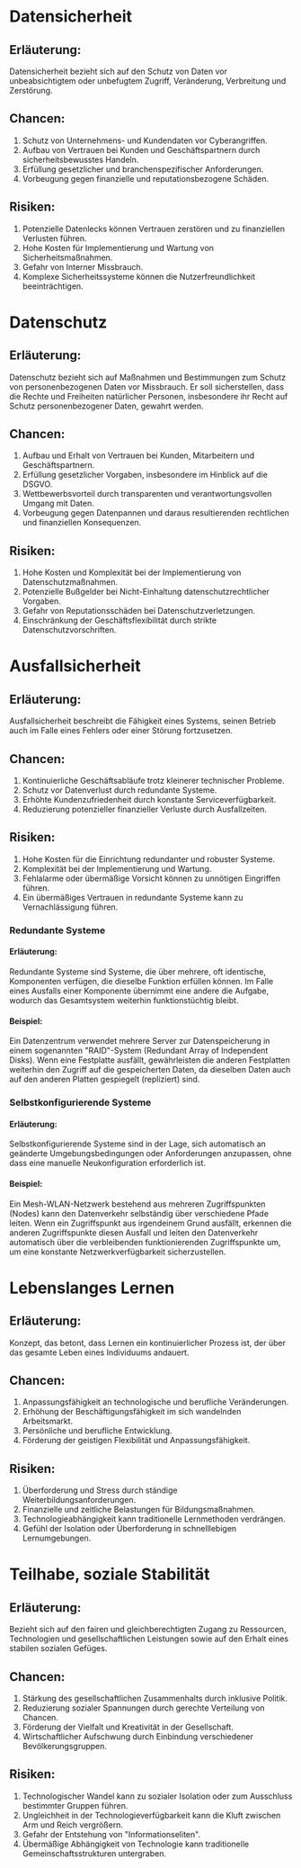# Datensicherheit
## Erläuterung:
Datensicherheit bezieht sich auf den Schutz von Daten vor unbeabsichtigtem oder unbefugtem Zugriff, Veränderung, Verbreitung und Zerstörung.

## Chancen:
1. Schutz von Unternehmens- und Kundendaten vor Cyberangriffen.
2. Aufbau von Vertrauen bei Kunden und Geschäftspartnern durch sicherheitsbewusstes Handeln.
3. Erfüllung gesetzlicher und branchenspezifischer Anforderungen.
4. Vorbeugung gegen finanzielle und reputationsbezogene Schäden.

## Risiken:
1. Potenzielle Datenlecks können Vertrauen zerstören und zu finanziellen Verlusten führen.
2. Hohe Kosten für Implementierung und Wartung von Sicherheitsmaßnahmen.
3. Gefahr von Interner Missbrauch.
4. Komplexe Sicherheitssysteme können die Nutzerfreundlichkeit beeinträchtigen.

# Datenschutz
## Erläuterung:
Datenschutz bezieht sich auf Maßnahmen und Bestimmungen zum Schutz von personenbezogenen Daten vor Missbrauch. Er soll sicherstellen, dass die Rechte und Freiheiten natürlicher Personen, insbesondere ihr Recht auf Schutz personenbezogener Daten, gewahrt werden.

## Chancen:
1. Aufbau und Erhalt von Vertrauen bei Kunden, Mitarbeitern und Geschäftspartnern.
2. Erfüllung gesetzlicher Vorgaben, insbesondere im Hinblick auf die DSGVO.
3. Wettbewerbsvorteil durch transparenten und verantwortungsvollen Umgang mit Daten.
4. Vorbeugung gegen Datenpannen und daraus resultierenden rechtlichen und finanziellen Konsequenzen.

## Risiken:
1. Hohe Kosten und Komplexität bei der Implementierung von Datenschutzmaßnahmen.
2. Potenzielle Bußgelder bei Nicht-Einhaltung datenschutzrechtlicher Vorgaben.
3. Gefahr von Reputationsschäden bei Datenschutzverletzungen.
4. Einschränkung der Geschäftsflexibilität durch strikte Datenschutzvorschriften.

# Ausfallsicherheit
## Erläuterung:
Ausfallsicherheit beschreibt die Fähigkeit eines Systems, seinen Betrieb auch im Falle eines Fehlers oder einer Störung fortzusetzen.

## Chancen:
1. Kontinuierliche Geschäftsabläufe trotz kleinerer technischer Probleme.
2. Schutz vor Datenverlust durch redundante Systeme.
3. Erhöhte Kundenzufriedenheit durch konstante Serviceverfügbarkeit.
4. Reduzierung potenzieller finanzieller Verluste durch Ausfallzeiten.

## Risiken:
1. Hohe Kosten für die Einrichtung redundanter und robuster Systeme.
2. Komplexität bei der Implementierung und Wartung.
3. Fehlalarme oder übermäßige Vorsicht können zu unnötigen Eingriffen führen.
4. Ein übermäßiges Vertrauen in redundante Systeme kann zu Vernachlässigung führen.

### Redundante Systeme
#### Erläuterung:
Redundante Systeme sind Systeme, die über mehrere, oft identische, Komponenten verfügen, die dieselbe Funktion erfüllen können. Im Falle eines Ausfalls einer Komponente übernimmt eine andere die Aufgabe, wodurch das Gesamtsystem weiterhin funktionstüchtig bleibt.

#### Beispiel:
Ein Datenzentrum verwendet mehrere Server zur Datenspeicherung in einem sogenannten "RAID"-System (Redundant Array of Independent Disks). Wenn eine Festplatte ausfällt, gewährleisten die anderen Festplatten weiterhin den Zugriff auf die gespeicherten Daten, da dieselben Daten auch auf den anderen Platten gespiegelt (repliziert) sind.

### Selbstkonfigurierende Systeme
#### Erläuterung:
Selbstkonfigurierende Systeme sind in der Lage, sich automatisch an geänderte Umgebungsbedingungen oder Anforderungen anzupassen, ohne dass eine manuelle Neukonfiguration erforderlich ist.

#### Beispiel:
Ein Mesh-WLAN-Netzwerk bestehend aus mehreren Zugriffspunkten (Nodes) kann den Datenverkehr selbständig über verschiedene Pfade leiten. Wenn ein Zugriffspunkt aus irgendeinem Grund ausfällt, erkennen die anderen Zugriffspunkte diesen Ausfall und leiten den Datenverkehr automatisch über die verbleibenden funktionierenden Zugriffspunkte um, um eine konstante Netzwerkverfügbarkeit sicherzustellen.

# Lebenslanges Lernen
## Erläuterung:
Konzept, das betont, dass Lernen ein kontinuierlicher Prozess ist, der über das gesamte Leben eines Individuums andauert.

## Chancen:
1. Anpassungsfähigkeit an technologische und berufliche Veränderungen.
2. Erhöhung der Beschäftigungsfähigkeit im sich wandelnden Arbeitsmarkt.
3. Persönliche und berufliche Entwicklung.
4. Förderung der geistigen Flexibilität und Anpassungsfähigkeit.

## Risiken:
1. Überforderung und Stress durch ständige Weiterbildungsanforderungen.
2. Finanzielle und zeitliche Belastungen für Bildungsmaßnahmen.
3. Technologieabhängigkeit kann traditionelle Lernmethoden verdrängen.
4. Gefühl der Isolation oder Überforderung in schnelllebigen Lernumgebungen.

# Teilhabe, soziale Stabilität
## Erläuterung:
Bezieht sich auf den fairen und gleichberechtigten Zugang zu Ressourcen, Technologien und gesellschaftlichen Leistungen sowie auf den Erhalt eines stabilen sozialen Gefüges.

## Chancen:
1. Stärkung des gesellschaftlichen Zusammenhalts durch inklusive Politik.
2. Reduzierung sozialer Spannungen durch gerechte Verteilung von Chancen.
3. Förderung der Vielfalt und Kreativität in der Gesellschaft.
4. Wirtschaftlicher Aufschwung durch Einbindung verschiedener Bevölkerungsgruppen.

## Risiken:
1. Technologischer Wandel kann zu sozialer Isolation oder zum Ausschluss bestimmter Gruppen führen.
2. Ungleichheit in der Technologieverfügbarkeit kann die Kluft zwischen Arm und Reich vergrößern.
3. Gefahr der Entstehung von "Informationseliten".
4. Übermäßige Abhängigkeit von Technologie kann traditionelle Gemeinschaftsstrukturen untergraben.

